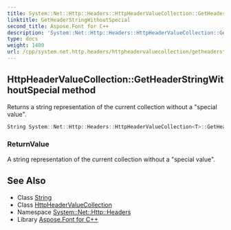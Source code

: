 ```yaml
---
title: System::Net::Http::Headers::HttpHeaderValueCollection::GetHeaderStringWithoutSpecial method
linktitle: GetHeaderStringWithoutSpecial
second_title: Aspose.Font for C++
description: 'System::Net::Http::Headers::HttpHeaderValueCollection::GetHeaderStringWithoutSpecial method. Returns a string representation of the current collection without a "special value" in C++.'
type: docs
weight: 1400
url: /cpp/system.net.http.headers/httpheadervaluecollection/getheaderstringwithoutspecial/
---
```

## HttpHeaderValueCollection::GetHeaderStringWithoutSpecial method


Returns a string representation of the current collection without a "special value".

```cpp
String System::Net::Http::Headers::HttpHeaderValueCollection<T>::GetHeaderStringWithoutSpecial()
```


### ReturnValue

A string representation of the current collection without a "special value".

## See Also

* Class [String](../../../system/string/)
* Class [HttpHeaderValueCollection](../)
* Namespace [System::Net::Http::Headers](../../)
* Library [Aspose.Font for C++](../../../)
